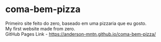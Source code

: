 # coma-bem-pizza
Primeiro site feito do zero, baseado em uma pizzaria que eu gosto. <br>
My first website made from zero. <br>
GitHub Pages Link - https://anderson-mntn.github.io/coma-bem-pizza/
